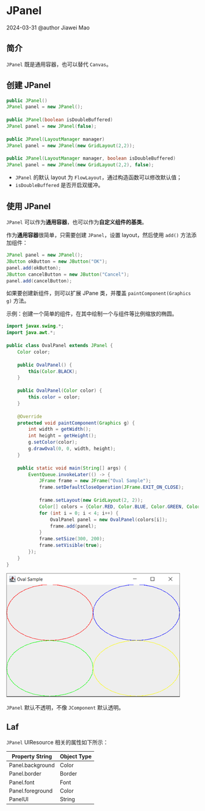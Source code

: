 # JPanel

2024-03-31
@author Jiawei Mao

## 简介

`JPanel` 既是通用容器，也可以替代 `Canvas`。

## 创建 JPanel

```java
public JPanel()
JPanel panel = new JPanel();

public JPanel(boolean isDoubleBuffered)
JPanel panel = new JPanel(false);

public JPanel(LayoutManager manager)
JPanel panel = new JPanel(new GridLayout(2,2));

public JPanel(LayoutManager manager, boolean isDoubleBuffered)
JPanel panel = new JPanel(new GridLayout(2,2), false);
```

- `JPanel` 的默认 layout 为 `FlowLayout`，通过构造函数可以修改默认值；
- `isDoubleBuffered`  是否开启双缓冲。

## 使用 JPanel

`JPanel` 可以作为**通用容器**，也可以作为**自定义组件的基类**。

作为**通用容器**很简单，只需要创建 `JPanel`，设置 layout，然后使用 `add()` 方法添加组件：

```java
JPanel panel = new JPanel();
JButton okButton = new JButton("OK");
panel.add(okButton);
JButton cancelButton = new JButton("Cancel");
panel.add(cancelButton);
```

如果要创建新组件，则可以扩展 JPane 类，并覆盖 `paintComponent(Graphics g)` 方法。

示例：创建一个简单的组件，在其中绘制一个与组件等比例缩放的椭圆。

```java
import javax.swing.*;
import java.awt.*;

public class OvalPanel extends JPanel {
    Color color;

    public OvalPanel() {
        this(Color.BLACK);
    }

    public OvalPanel(Color color) {
        this.color = color;
    }

    @Override
    protected void paintComponent(Graphics g) {
        int width = getWidth();
        int height = getHeight();
        g.setColor(color);
        g.drawOval(0, 0, width, height);
    }

    public static void main(String[] args) {
        EventQueue.invokeLater(() -> {
            JFrame frame = new JFrame("Oval Sample");
            frame.setDefaultCloseOperation(JFrame.EXIT_ON_CLOSE);

            frame.setLayout(new GridLayout(2, 2));
            Color[] colors = {Color.RED, Color.BLUE, Color.GREEN, Color.YELLOW};
            for (int i = 0; i < 4; i++) {
                OvalPanel panel = new OvalPanel(colors[i]);
                frame.add(panel);
            }
            frame.setSize(300, 200);
            frame.setVisible(true);
        });
    }
}
```

<img src="./images/image-20240331105016912.png" alt="image-20240331105016912" style="zoom:80%;" />

`JPanel` 默认不透明，不像 `JComponent` 默认透明。

## Laf

`JPanel` UIResource 相关的属性如下所示：

| Property String  | Object Type |
| ---------------- | ----------- |
| Panel.background | Color       |
| Panel.border     | Border      |
| Panel.font       | Font        |
| Panel.foreground | Color       |
| PanelUI          | String      |
